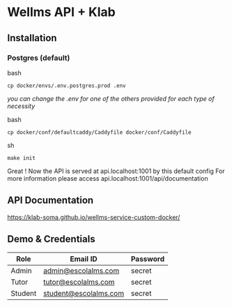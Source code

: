 # Wellms API + Klab

## Installation

### Postgres (default)

bash
```
cp docker/envs/.env.postgres.prod .env
```

_you can change the .env for one of the others provided for each type of necessity_

bash
```
cp docker/conf/defaultcaddy/Caddyfile docker/conf/Caddyfile
```


sh
```
make init
```

Great ! Now the API is served at api.localhost:1001 by this default config
For more information please access api.localhost:1001/api/documentation

## API Documentation

https://klab-soma.github.io/wellms-service-custom-docker/

## Demo & Credentials

| Role    | Email ID              | Password |
| ------- | --------------------- | -------- |
| Admin   | admin@escolalms.com   | secret   |
| Tutor   | tutor@escolalms.com   | secret   |
| Student | student@escolalms.com | secret   |

